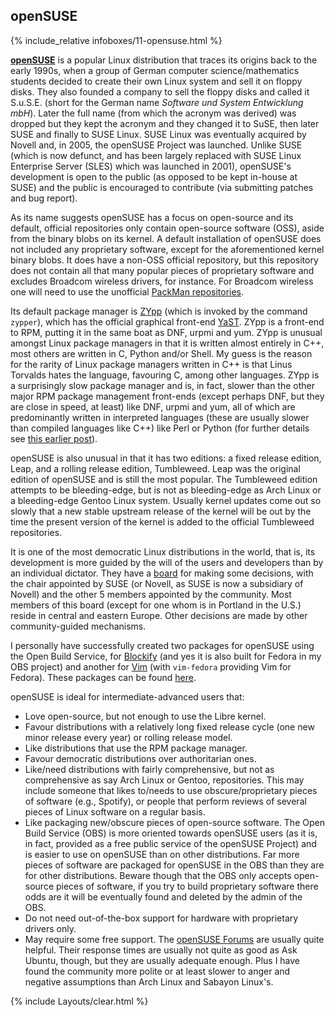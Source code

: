 ## openSUSE
{% include_relative infoboxes/11-opensuse.html %}

[**openSUSE**](https://www.opensuse.org/) is a popular Linux distribution that traces its origins back to the early 1990s, when a group of German computer science/mathematics students decided to create their own Linux system and sell it on floppy disks. They also founded a company to sell the floppy disks and called it S.u.S.E. (short for the German name *Software und System Entwicklung mbH*). Later the full name (from which the acronym was derived) was dropped but they kept the acronym and they changed it to SuSE, then later SUSE and finally to SUSE Linux. SUSE Linux was eventually acquired by Novell and, in 2005, the openSUSE Project was launched. Unlike SUSE (which is now defunct, and has been largely replaced with SUSE Linux Enterprise Server (SLES) which was launched in 2001), openSUSE's development is open to the public (as opposed to be kept in-house at SUSE) and the public is encouraged to contribute (via submitting patches and bug report).

As its name suggests openSUSE has a focus on open-source and its default, official repositories only contain open-source software (OSS), aside from the binary blobs on its kernel. A default installation of openSUSE does not included any proprietary software, except for the aforementioned kernel binary blobs. It does have a non-OSS official repository, but this repository does not contain all that many popular pieces of proprietary software and excludes Broadcom wireless drivers, for instance. For Broadcom wireless one will need to use the unofficial [PackMan repositories](http://packman.links2linux.org/).

Its default package manager is [ZYpp](https://en.opensuse.org/Portal:Libzypp) (which is invoked by the command `zypper`), which has the official graphical front-end [YaST](https://en.opensuse.org/Portal:YaST). ZYpp is a front-end to RPM, putting it in the same boat as DNF, urpmi and yum. ZYpp is unusual amongst Linux package managers in that it is written almost entirely in C++, most others are written in C, Python and/or Shell. My guess is the reason for the rarity of Linux package managers written in C++ is that Linus Torvalds hates the language, favouring C, among other languages. ZYpp is a surprisingly slow package manager and is, in fact, slower than the other major RPM package management front-ends (except perhaps DNF, but they are close in speed, at least) like DNF, urpmi and yum, all of which are predominantly written in interpreted languages (these are usually slower than compiled languages like C++) like Perl or Python (for further details see [this earlier post](/comparison-of-package-managers/)).

openSUSE is also unusual in that it has two editions: a fixed release edition, Leap, and a rolling release edition, Tumbleweed. Leap was the original edition of openSUSE and is still the most popular. The Tumbleweed edition attempts to be bleeding-edge, but is not as bleeding-edge as Arch Linux or a bleeding-edge Gentoo Linux system. Usually kernel updates come out so slowly that a new stable upstream release of the kernel will be out by the time the present version of the kernel is added to the official Tumbleweed repositories.

It is one of the most democratic Linux distributions in the world, that is, its development is more guided by the will of the users and developers than by an individual dictator. They have a [board](https://en.opensuse.org/openSUSE:Board) for making some decisions, with the chair appointed by SUSE (or Novell, as SUSE is now a subsidiary of Novell) and the other 5 members appointed by the community. Most members of this board (except for one whom is in Portland in the U.S.) reside in central and eastern Europe. Other decisions are made by other community-guided mechanisms.

I personally have successfully created two packages for openSUSE using the Open Build Service, for [Blockify](https://github.com/serialoverflow/blockify) (and yes it is also built for Fedora in my OBS project) and another for [Vim](http://www.vim.org/) (with `vim-fedora` providing Vim for Fedora). These packages can be found [here](https://build.opensuse.org/project/show/home:fusion809).

openSUSE is ideal for intermediate-advanced users that:

* Love open-source, but not enough to use the Libre kernel.
* Favour distributions with a relatively long fixed release cycle (one new minor release every year) or rolling release model.
* Like distributions that use the RPM package manager.
* Favour democratic distributions over authoritarian ones.
* Like/need distributions with fairly comprehensive, but not as comprehensive as say Arch Linux or Gentoo, repositories. This may include someone that likes to/needs to use obscure/proprietary pieces of software (e.g., Spotify), or people that perform reviews of several pieces of Linux software on a regular basis.
* Like packaging new/obscure pieces of open-source software. The Open Build Service (OBS) is more oriented towards openSUSE users (as it is, in fact, provided as a free public service of the openSUSE Project) and is easier to use on openSUSE than on other distributions. Far more pieces of software are packaged for openSUSE in the OBS than they are for other distributions. Beware though that the OBS only accepts open-source pieces of software, if you try to build proprietary software there odds are it will be eventually found and deleted by the admin of the OBS.
* Do not need out-of-the-box support for hardware with proprietary drivers only.
* May require some free support. The [openSUSE Forums](https://forums.opensuse.org/) are usually quite helpful. Their response times are usually not quite as good as Ask Ubuntu, though, but they are usually adequate enough. Plus I have found the community more polite or at least slower to anger and negative assumptions than Arch Linux and Sabayon Linux's.

{% include Layouts/clear.html %}
